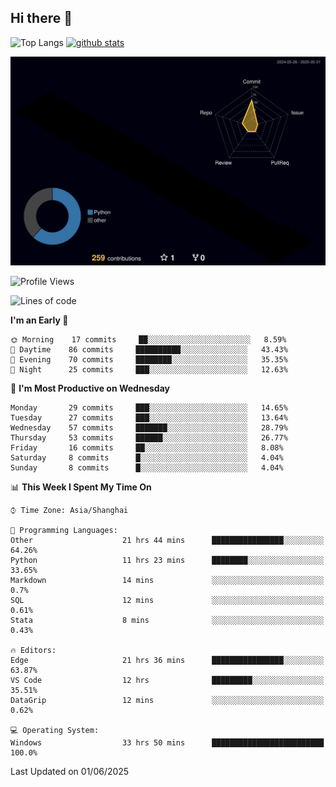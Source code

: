 ## Hi there 👋
<p align="left"> 
  <img alt="Top Langs" height="150px" src="https://github-readme-stats.vercel.app/api/top-langs/?username=Sierraki&layout=compact&show_icons=true&theme=onedark" />
  <a href="https://github.com/Sierraki/LC_Solve">
   <img alt="github stats"height="150px"  src="https://github-readme-stats.vercel.app/api/pin/?username=Sierraki&repo=LC_Solve&theme=onedark&show_icons=true" />
  </a>

![](./profile-3d-contrib/profile-night-rainbow.svg)

<!--START_SECTION:waka-->
![Profile Views](http://img.shields.io/badge/Profile%20Views-1-blue)

![Lines of code](https://img.shields.io/badge/From%20Hello%20World%20I%27ve%20Written-1079%20lines%20of%20code-blue)

**I'm an Early 🐤** 

```text
🌞 Morning    17 commits     ██░░░░░░░░░░░░░░░░░░░░░░░   8.59% 
🌆 Daytime    86 commits     ██████████░░░░░░░░░░░░░░░   43.43% 
🌃 Evening    70 commits     ████████░░░░░░░░░░░░░░░░░   35.35% 
🌙 Night      25 commits     ███░░░░░░░░░░░░░░░░░░░░░░   12.63%

```
📅 **I'm Most Productive on Wednesday** 

```text
Monday       29 commits     ███░░░░░░░░░░░░░░░░░░░░░░   14.65% 
Tuesday      27 commits     ███░░░░░░░░░░░░░░░░░░░░░░   13.64% 
Wednesday    57 commits     ███████░░░░░░░░░░░░░░░░░░   28.79% 
Thursday     53 commits     ██████░░░░░░░░░░░░░░░░░░░   26.77% 
Friday       16 commits     ██░░░░░░░░░░░░░░░░░░░░░░░   8.08% 
Saturday     8 commits      █░░░░░░░░░░░░░░░░░░░░░░░░   4.04% 
Sunday       8 commits      █░░░░░░░░░░░░░░░░░░░░░░░░   4.04%

```


📊 **This Week I Spent My Time On** 

```text
⌚︎ Time Zone: Asia/Shanghai

💬 Programming Languages: 
Other                    21 hrs 44 mins      ████████████████░░░░░░░░░   64.26% 
Python                   11 hrs 23 mins      ████████░░░░░░░░░░░░░░░░░   33.65% 
Markdown                 14 mins             ░░░░░░░░░░░░░░░░░░░░░░░░░   0.7% 
SQL                      12 mins             ░░░░░░░░░░░░░░░░░░░░░░░░░   0.61% 
Stata                    8 mins              ░░░░░░░░░░░░░░░░░░░░░░░░░   0.43%

🔥 Editors: 
Edge                     21 hrs 36 mins      ████████████████░░░░░░░░░   63.87% 
VS Code                  12 hrs              █████████░░░░░░░░░░░░░░░░   35.51% 
DataGrip                 12 mins             ░░░░░░░░░░░░░░░░░░░░░░░░░   0.62%

💻 Operating System: 
Windows                  33 hrs 50 mins      █████████████████████████   100.0%

```


 Last Updated on 01/06/2025
<!--END_SECTION:waka-->
